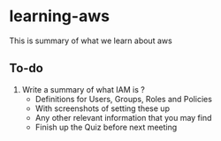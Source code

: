 # learning-aws
This is summary of what we learn about aws
## To-do
1. Write a summary of what IAM is ?
    - Definitions for Users, Groups, Roles and Policies
    - With screenshots of setting these up
    - Any other relevant information that you may find
    - Finish up the Quiz before next meeting
